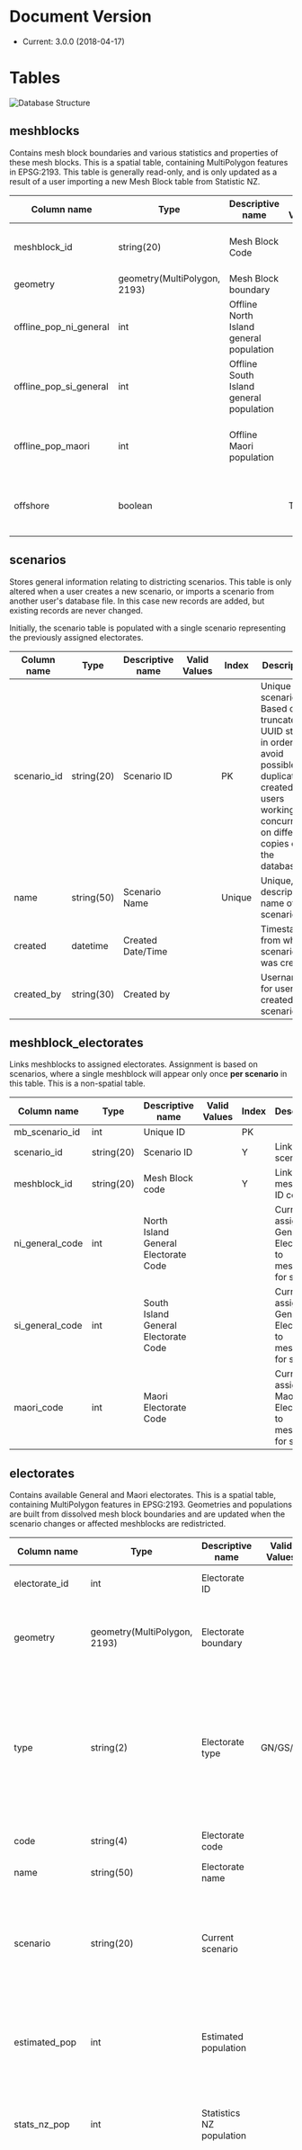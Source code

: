 # Document Version

- Current: 3.0.0 (2018-04-17)

# Tables

![Database Structure](images/design.png)

## meshblocks 

Contains mesh block boundaries and various statistics and properties of these mesh blocks. This is a spatial table, containing MultiPolygon features in EPSG:2193. This table is generally read-only, and is only updated as a result of a user importing a new Mesh Block table from Statistic NZ.

| Column name   | Type          |  Descriptive name | Valid Values | Index | Description
| ------------- | ------------- | ----------------- | ------------ | ----- | ----------
| meshblock_id     | string(20)    | Mesh Block Code   |              | PK    | Unique mesh block ID, e.g. MB 0847800
| geometry      | geometry(MultiPolygon, 2193)  | Mesh Block boundary |  | Spatial | 
| offline_pop_ni_general | int | Offline North Island general population | | | Offline general population of mesh block
| offline_pop_si_general | int | Offline South Island general population | | | Offline general population of mesh block
| offline_pop_maori | int | Offline Maori population | | | Offline Maori population of mesh block	
| offshore | boolean |  | T/F | | True if mesh block is an offshore mesh block

## scenarios

Stores general information relating to districting scenarios. This table is only altered when a user creates a new scenario, or imports a scenario from another user's database file. In this case new records are added, but existing records are never changed.

Initially, the scenario table is populated with a single scenario representing the previously assigned electorates.

| Column name   | Type          |  Descriptive name | Valid Values | Index | Description
| ------------- | ------------- | ----------------- | ------------ | ----- | ----------
| scenario_id     | string(20)  | Scenario ID |              | PK    | Unique scenario ID. Based on a truncated UUID string in order to avoid possible duplicates created by users working concurrently on different copies of the database.
| name     | string(50)  | Scenario Name |              | Unique  | Unique, descriptive name of scenario
| created | datetime | Created Date/Time |              |         | Timestamp from when scenario was created
| created_by | string(30) | Created by |                |         | Username for user who created the scenario

## meshblock_electorates

Links meshblocks to assigned electorates. Assignment is based on scenarios, where a single meshblock will appear only once **per scenario** in this table. This is a non-spatial table.

| Column name   | Type          |  Descriptive name | Valid Values | Index | Description
| ------------- | ------------- | ----------------- | ------------ | ----- | ----------
| mb_scenario_id | int | Unique ID |  | PK | 
| scenario_id     | string(20)  | Scenario ID |              |   Y  | Linked scenario ID
| meshblock_id | string(20) | Mesh Block code |  | Y | Linked meshblock ID code
| ni_general_code | int | North Island General Electorate Code | | | Currently assigned General Electorate to meshblock for scenario
| si_general_code | int | South Island General Electorate Code | | | Currently assigned General Electorate to meshblock for scenario
| maori_code | int | Maori Electorate Code | | | Currently assigned Maori Electorate to meshblock for scenario

## electorates

Contains available General and Maori electorates. This is a spatial table, containing MultiPolygon features in EPSG:2193. Geometries and populations are built from dissolved mesh block boundaries and are updated when the scenario changes or affected meshblocks are redistricted.

| Column name   | Type          |  Descriptive name | Valid Values | Index | Description
| ------------- | ------------- | ----------------- | ------------ | ----- | ----------
| electorate_id     | int    | Electorate ID   |              | PK    | Unique electorate ID
| geometry      | geometry(MultiPolygon, 2193)  | Electorate boundary |  | Spatial | Current dissolved boundary of assigned mesh blocks
| type | string(2) | Electorate type | GN/GS/M  | Y | Contains 'GN' for General North Island electorates, 'GS' for General South Island, or 'M' for Maori electorates
| code | string(4) | Electorate code |  | | Code for electorate, e.g. '0302'
| name | string(50) | Electorate name |  | | Name of electorate
| scenario | string(20) | Current scenario | | | Contains the current scenario from which the cached populations and boundary were calculated
| estimated_pop | int | Estimated population | | | Estimated (offline) population based on rough mesh block populations
| stats_nz_pop | int | Statistics NZ population | | | Population obtained from Statistics NZ API, or NULL if not available
| stats_nz_var_20 | int | Variation from quota  2020 | | | Projected variation from quota as of 2020 obtained from Statistics NZ API, or NULL if not available
| stats_nz_var_23 | int | Variation from quota 2023 | | | Projected variation from quota as of 2023 from Statistics NZ API, or NULL if not available
| invalid | boolean |  | T/F | | True if electorate has failed validation tests
| invalid_reason | string(200) |  | | | String describing why electorate failed validation

## quotas

Contains population quotas for the different electorate types. Used to retrieve the target population quota for electorates.

| Column name   | Type          |  Descriptive name | Valid Values | Index | Description
| ------------- | ------------- | ----------------- | ------------ | ----- | ----------
| type | string(2) | Electorate type | GN/GS/M  | PK | Contains 'GN' for General North Island electorates, 'GS' for General South Island, or 'M' for Maori electorates
| quota | int | Population quota | | | Target population for electorates of this type


## meshblock_archive

Contains archived mesh block boundaries. This is a spatial table, containing MultiPolygon features in EPSG:2193. It is used to store outdated mesh block boundaries after users import a new master mesh block boundary file into the database.

| Column name   | Type          |  Descriptive name | Valid Values | Index | Description
| ------------- | ------------- | ----------------- | ------------ | ----- | ----------
| meshblock_archive_id     | int    | Mesh Block archive ID   |              | PK    | 
| meshblock_id     | string(20)    | Mesh Block Code   |              |     | Unique mesh block ID, e.g. MB 0847800
| version     | string(50)    | Version code   |              |     | Meshblock version ID. This is equal for all meshblocks from the same version of the meshblock table
| geometry      | geometry(MultiPolygon, 2193)  | Mesh Block boundary |  |  | Boundary of mesh block stored as it was when the version of the mesh block table was archived

## user_log

Contains a log of the history of user interactions with the meshblock and electorates. New rows are appended whenever a user redistricts a meshblock whilst using the application.

| Column name   | Type          |  Descriptive name | Valid Values | Index | Description
| ------------- | ------------- | ----------------- | ------------ | ----- | ----------
| log_id    | int    | Log row ID   |              | PK    | 
| timestamp     | datetime    |   |              |     | Timestamp of change
| username | string(30) |  | | | Name of user who performed change
| meshblock_version | string(50) |  | | | Meshblock version ID which the change was based on
| scenario | string(20) |  | | | Scenario in which the change was made
| meshblock_id     | string(20)    | Mesh Block Code   |              |     | ID of mesh block changed, e.g. MB 0847800
| type | string(1) | Electorate type | G/M  |   | Contains 'G' for General electorate changes, 'M' for Maori electorate changes
| from | int| 'From' electorate |   |   | Electorate assigned prior to the change
| to | int| 'To' electorate |   |   | Electorate assigned after the change

